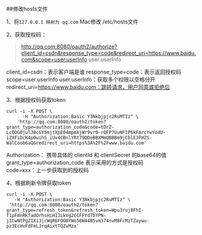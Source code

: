 ##修改hosts文件

1、将```127.0.0.1 映射为 qq.com```  Mac修改 /etc/hosts文件 

2、获取授权码：
>   http://qq.com:8080/oauth2/authorize?client_id=csdn&response_type=code&redirect_uri=https://www.baidu.com&scope=user.userInfo user.userInfo
    
client_id=csdn：表示客户端是谁
response_type=code：表示返回授权码
scope=user.userInfo user.userInfo：获取多个权限以空格分开
redirect_uri=https://www.baidu.com：跳转请求，用户同意或拒绝后

3、根据授权码获取token
``` 
curl -i -X POST \
      -H "Authorization:Basic Y3Nkbjpjc2RuMTIz" \
    'http://qq.com:8080/oauth2/token?grant_type=authorization_code&code=tDrZ-LcQDG0julJBcGY5mjtXpE04mpmXjWr9vr0-rQFP7UuNFIP6kFArcYwYo4U-iZXFiDcK4p0wihS_iUv4CBnlYRt79QDoBBXMmQBBBm9jCblEJFHZS-WalCoob6aQ&redirect_uri=https%3A%2F%2Fwww.baidu.com'
```  
Authorization： 携带具体的 clientId 和 clientSecret 的base64的值  
grant_type=authorization_code 表示采用的方式是授权码   
code=xxx：上一步获取到的授权码   

4、根据刷新令牌获取token
```
curl -i -X POST \
   -H "Authorization:Basic Y3Nkbjpjc2RuMTIz" \
 'http://qq.com:8080/oauth2/token?grant_type=refresh_token&refresh_token=Wpu3ruj8FhI-T1pFmnRKfadOrhsHiH1JLkVg2CCFFYd7bYPN-jICwNtPgZIXi3jcWqR6FOOBYWo56W44B5vm374nvM8FcMzTZaywu-pz3EcHvFdFmLJrqAixtTQZvMzx'
``` 

